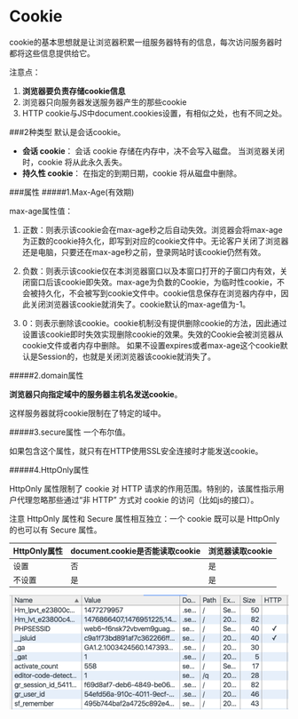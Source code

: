 # Cookie

cookie的基本思想就是让浏览器积累一组服务器特有的信息，每次访问服务器时都将这些信息提供给它。

注意点：

1. **浏览器要负责存储cookie信息**
2. 浏览器只向服务器发送服务器产生的那些cookie
3. HTTP cookie与JS中document.cookies设置，有相似之处，也有不同之处。

###2种类型
默认是会话cookie。

* **会话 cookie**： 会话 cookie 存储在内存中，决不会写入磁盘。 当浏览器关闭时，cookie 将从此永久丢失。
* **持久性 cookie**： 在指定的到期日期，cookie 将从磁盘中删除。


###属性
#####1.Max-Age(有效期)


max-age属性值：

1. 正数：则表示该cookie会在max-age秒之后自动失效。浏览器会将max-age为正数的cookie持久化，即写到对应的cookie文件中。无论客户关闭了浏览器还是电脑，只要还在max-age秒之前，登录网站时该cookie仍然有效。

2. 负数：则表示该cookie仅在本浏览器窗口以及本窗口打开的子窗口内有效，关闭窗口后该cookie即失效。max-age为负数的Cookie，为临时性cookie，不会被持久化，不会被写到cookie文件中。cookie信息保存在浏览器内存中，因此关闭浏览器该cookie就消失了。cookie默认的max-age值为-1。

3. 0：则表示删除该cookie。cookie机制没有提供删除cookie的方法，因此通过设置该cookie即时失效实现删除cookie的效果。失效的Cookie会被浏览器从cookie文件或者内存中删除。
如果不设置expires或者max-age这个cookie默认是Session的，也就是关闭浏览器该cookie就消失了。


#####2.domain属性

**浏览器只向指定域中的服务器主机名发送cookie**。

这样服务器就将cookie限制在了特定的域中。

#####3.secure属性
一个布尔值。

如果包含这个属性，就只有在HTTP使用SSL安全连接时才能发送cookie。

#####4.HttpOnly属性

HttpOnly 属性限制了 cookie 对 HTTP 请求的作用范围。特别的，该属性指示用户代理忽略那些通过“非 HTTP” 方式对 cookie 的访问（比如js的接口）。

注意 HttpOnly 属性和 Secure 属性相互独立：一个 cookie 既可以是 HttpOnly 的也可以有 Secure 属性。

| HttpOnly属性 | document.cookie是否能读取cookie | 浏览器读取cookie |
| -- | -- |-- |
| 设置 | 否 |是 |
| 不设置 | 是 | 是 |

![](httponly.png)

